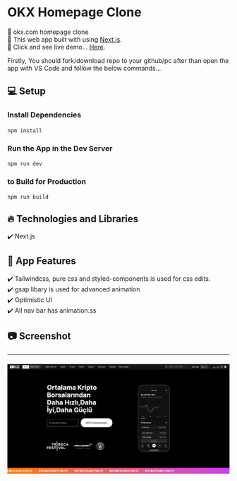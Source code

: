 # OKX Homepage Clone

🔸 okx.com homepage clone  <br>
🔸 This web app built with using [Next.js](https://nextjs.org/). <br>
🔸 Click and see live demo... [Here](https://okx-clone-homepage.vercel.app/).

Firstly, You should fork/download repo to your github/pc after than
open the app with VS Code and follow the below commands...

## 💻 Setup <br>

### Install Dependencies

```
npm install
```

### Run the App in the Dev Server

```
npm run dev
```

### to Build for Production

```
npm run build
```

## 🔥 Technologies and Libraries <br>

✔️ Next.js<br>

## 🚀 App Features <br>

✔️ Tailwindcss, pure css and styled-components is used for css edits. <br>
✔️ gsap libary is used for advanced animation<br>
✔️ Optimistic UI<br>
✔️ All nav bar has animation.ss <br>

## 📷 Screenshot <hr>

<img src="./app/_assets/ss.png">
<br>
